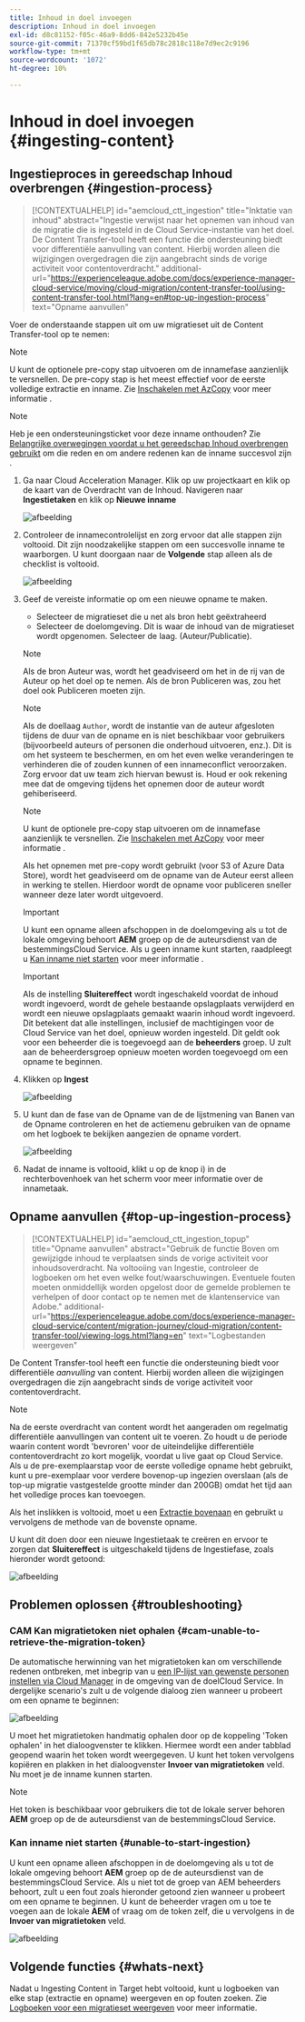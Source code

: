 ```yaml
---
title: Inhoud in doel invoegen
description: Inhoud in doel invoegen
exl-id: d8c81152-f05c-46a9-8dd6-842e5232b45e
source-git-commit: 71370cf59bd1f65db78c2818c118e7d9ec2c9196
workflow-type: tm+mt
source-wordcount: '1072'
ht-degree: 10%

---
```


# Inhoud in doel invoegen {#ingesting-content}

## Ingestieproces in gereedschap Inhoud overbrengen {#ingestion-process}

>[!CONTEXTUALHELP]
>id="aemcloud_ctt_ingestion"
>title="Inktatie van inhoud"
>abstract="Ingestie verwijst naar het opnemen van inhoud van de migratie die is ingesteld in de Cloud Service-instantie van het doel. De Content Transfer-tool heeft een functie die ondersteuning biedt voor differentiële aanvulling van content. Hierbij worden alleen die wijzigingen overgedragen die zijn aangebracht sinds de vorige activiteit voor contentoverdracht."
>additional-url="https://experienceleague.adobe.com/docs/experience-manager-cloud-service/moving/cloud-migration/content-transfer-tool/using-content-transfer-tool.html?lang=en#top-up-ingestion-process" text="Opname aanvullen"

Voer de onderstaande stappen uit om uw migratieset uit de Content Transfer-tool op te nemen:
>[!NOTE]
>U kunt de optionele pre-copy stap uitvoeren om de innamefase aanzienlijk te versnellen. De pre-copy stap is het meest effectief voor de eerste volledige extractie en inname. Zie [Inschakelen met AzCopy](/help/journey-migration/content-transfer-tool/using-content-transfer-tool/handling-large-content-repositories.md#ingesting-azcopy) voor meer informatie .

>[!NOTE]
>Heb je een ondersteuningsticket voor deze inname onthouden? Zie [Belangrijke overwegingen voordat u het gereedschap Inhoud overbrengen gebruikt](https://experienceleague.adobe.com/docs/experience-manager-cloud-service/content/migration-journey/cloud-migration/content-transfer-tool/guidelines-best-practices-content-transfer-tool.html#important-considerations) om die reden en om andere redenen kan de inname succesvol zijn .

1. Ga naar Cloud Acceleration Manager. Klik op uw projectkaart en klik op de kaart van de Overdracht van de Inhoud. Navigeren naar **Ingestietaken** en klik op **Nieuwe inname**

   ![afbeelding](/help/journey-migration/content-transfer-tool/assets-ctt/ingestion-01.png)


1. Controleer de innamecontrolelijst en zorg ervoor dat alle stappen zijn voltooid. Dit zijn noodzakelijke stappen om een succesvolle inname te waarborgen. U kunt doorgaan naar de **Volgende** stap alleen als de checklist is voltooid.

   ![afbeelding](/help/journey-migration/content-transfer-tool/assets-ctt/Ingestion-checklist.png)

1. Geef de vereiste informatie op om een nieuwe opname te maken.

   * Selecteer de migratieset die u net als bron hebt geëxtraheerd
   * Selecteer de doelomgeving. Dit is waar de inhoud van de migratieset wordt opgenomen. Selecteer de laag. (Auteur/Publicatie).

   >[!NOTE]
   >
   >Als de bron Auteur was, wordt het geadviseerd om het in de rij van de Auteur op het doel op te nemen. Als de bron Publiceren was, zou het doel ook Publiceren moeten zijn.

   >[!NOTE]
   >
   >Als de doellaag `Author`, wordt de instantie van de auteur afgesloten tijdens de duur van de opname en is niet beschikbaar voor gebruikers (bijvoorbeeld auteurs of personen die onderhoud uitvoeren, enz.). Dit is om het systeem te beschermen, en om het even welke veranderingen te verhinderen die of zouden kunnen of een innameconflict veroorzaken. Zorg ervoor dat uw team zich hiervan bewust is. Houd er ook rekening mee dat de omgeving tijdens het opnemen door de auteur wordt gehiberiseerd.

   >[!NOTE]
   >
   >U kunt de optionele pre-copy stap uitvoeren om de innamefase aanzienlijk te versnellen. Zie [Inschakelen met AzCopy](/help/journey-migration/content-transfer-tool/using-content-transfer-tool/handling-large-content-repositories.md#ingesting-azcopy) voor meer informatie .
   > 
   >Als het opnemen met pre-copy wordt gebruikt (voor S3 of Azure Data Store), wordt het geadviseerd om de opname van de Auteur eerst alleen in werking te stellen. Hierdoor wordt de opname voor publiceren sneller wanneer deze later wordt uitgevoerd.

   >[!IMPORTANT]
   >
   >U kunt een opname alleen afschoppen in de doelomgeving als u tot de lokale omgeving behoort **AEM** groep op de de auteursdienst van de bestemmingsCloud Service. Als u geen inname kunt starten, raadpleegt u [Kan inname niet starten](/help/journey-migration/content-transfer-tool/using-content-transfer-tool/ingesting-content.md#unable-to-start-ingestion) voor meer informatie .

   >[!IMPORTANT]
   >
   >Als de instelling **Sluitereffect** wordt ingeschakeld voordat de inhoud wordt ingevoerd, wordt de gehele bestaande opslagplaats verwijderd en wordt een nieuwe opslagplaats gemaakt waarin inhoud wordt ingevoerd. Dit betekent dat alle instellingen, inclusief de machtigingen voor de Cloud Service van het doel, opnieuw worden ingesteld. Dit geldt ook voor een beheerder die is toegevoegd aan de **beheerders** groep. U zult aan de beheerdersgroep opnieuw moeten worden toegevoegd om een opname te beginnen.

1. Klikken op **Ingest**

   ![afbeelding](/help/journey-migration/content-transfer-tool/assets-ctt/cttcam22.png)

1. U kunt dan de fase van de Opname van de de lijstmening van Banen van de Opname controleren en het de actiemenu gebruiken van de opname om het logboek te bekijken aangezien de opname vordert.

   ![afbeelding](/help/journey-migration/content-transfer-tool/assets-ctt/cttcam23.png)

1. Nadat de inname is voltooid, klikt u op de knop i) in de rechterbovenhoek van het scherm voor meer informatie over de innametaak.

<!-- Alexandru: hiding temporarily, until it's reviewed 

1. The **Migration Set ingestion** dialog box displays. Content can be ingested to either Author instance or Publish instance at a time. Select the instance to ingest content to. Click on **Ingest** to start the ingestion phase. 

   ![image](/help/journey-migration/content-transfer-tool/assets-ctt/ingestion-02.png)

   >[!IMPORTANT]
   >If ingesting with pre-copy is used (for S3 or Azure Data Store), it is recommended to run Author ingestion first alone. This will speed up the Publish ingestion when it is run later. 

   >[!IMPORTANT]
   >When the **Wipe existing content on Cloud instance before ingestion** option is enabled, it deletes the entire existing repository and creates a new repository to ingest content into. This means that it resets all settings including permissions on the target Cloud Service instance. This is also true for an admin user added to the **administrators** group.

   ![image](/help/journey-migration/content-transfer-tool/assets-ctt/ingestion-03.png)

   Additionally, click on **Customer Care** to log a ticket, as shown in the figure below. 

   ![image](/help/journey-migration/content-transfer-tool/assets-ctt/ingestion-04.png)
   
   Also, refer to [Important Considerations for Using Content Transfer Tool](https://experienceleague.adobe.com/docs/experience-manager-cloud-service/moving/cloud-migration/content-transfer-tool/guidelines-best-practices-content-transfer-tool.html?lang=en#important-considerations) to learn more.

1. Once the ingestion is complete, the status under **Author ingestion** updates to **FINISHED**.

   ![image](/help/journey-migration/content-transfer-tool/assets-ctt/ingestion-05.png) -->

## Opname aanvullen {#top-up-ingestion-process}

>[!CONTEXTUALHELP]
>id="aemcloud_ctt_ingestion_topup"
>title="Opname aanvullen"
>abstract="Gebruik de functie Boven om gewijzigde inhoud te verplaatsen sinds de vorige activiteit voor inhoudsoverdracht. Na voltooiing van Ingestie, controleer de logboeken om het even welke fout/waarschuwingen. Eventuele fouten moeten onmiddellijk worden opgelost door de gemelde problemen te verhelpen of door contact op te nemen met de klantenservice van Adobe."
>additional-url="https://experienceleague.adobe.com/docs/experience-manager-cloud-service/content/migration-journey/cloud-migration/content-transfer-tool/viewing-logs.html?lang=en" text="Logbestanden weergeven"

De Content Transfer-tool heeft een functie die ondersteuning biedt voor differentiële *aanvulling* van content. Hierbij worden alleen die wijzigingen overgedragen die zijn aangebracht sinds de vorige activiteit voor contentoverdracht.

>[!NOTE]
>Na de eerste overdracht van content wordt het aangeraden om regelmatig differentiële aanvullingen van content uit te voeren. Zo houdt u de periode waarin content wordt &#39;bevroren&#39; voor de uiteindelijke differentiële contentoverdracht zo kort mogelijk, voordat u live gaat op Cloud Service. Als u de pre-exemplaarstap voor de eerste volledige opname hebt gebruikt, kunt u pre-exemplaar voor verdere bovenop-up ingezien overslaan (als de top-up migratie vastgestelde grootte minder dan 200GB) omdat het tijd aan het volledige proces kan toevoegen.

Als het inslikken is voltooid, moet u een [Extractie bovenaan](/help/journey-migration/content-transfer-tool/using-content-transfer-tool/extracting-content.md#top-up-extraction-process) en gebruikt u vervolgens de methode van de bovenste opname.

U kunt dit doen door een nieuwe Ingestietaak te creëren en ervoor te zorgen dat **Sluitereffect** is uitgeschakeld tijdens de Ingestiefase, zoals hieronder wordt getoond:

![afbeelding](/help/journey-migration/content-transfer-tool/assets-ctt/cttcam24.png)

## Problemen oplossen {#troubleshooting}

### CAM Kan migratietoken niet ophalen {#cam-unable-to-retrieve-the-migration-token}

De automatische herwinning van het migratietoken kan om verschillende redenen ontbreken, met inbegrip van u [een IP-lijst van gewenste personen instellen via Cloud Manager](/help/implementing/cloud-manager/ip-allow-lists/apply-allow-list.md) in de omgeving van de doelCloud Service.  In dergelijke scenario&#39;s zult u de volgende dialoog zien wanneer u probeert om een opname te beginnen:

![afbeelding](/help/journey-migration/content-transfer-tool/assets-ctt/troubleshooting-token.png)

U moet het migratietoken handmatig ophalen door op de koppeling &#39;Token ophalen&#39; in het dialoogvenster te klikken. Hiermee wordt een ander tabblad geopend waarin het token wordt weergegeven. U kunt het token vervolgens kopiëren en plakken in het dialoogvenster **Invoer van migratietoken** veld. Nu moet je de inname kunnen starten.

>[!NOTE]
>
>Het token is beschikbaar voor gebruikers die tot de lokale server behoren **AEM** groep op de de auteursdienst van de bestemmingsCloud Service.

### Kan inname niet starten {#unable-to-start-ingestion}

U kunt een opname alleen afschoppen in de doelomgeving als u tot de lokale omgeving behoort **AEM** groep op de de auteursdienst van de bestemmingsCloud Service. Als u niet tot de groep van AEM beheerders behoort, zult u een fout zoals hieronder getoond zien wanneer u probeert om een opname te beginnen. U kunt de beheerder vragen om u toe te voegen aan de lokale **AEM** of vraag om de token zelf, die u vervolgens in de **Invoer van migratietoken** veld.

![afbeelding](/help/journey-migration/content-transfer-tool/assets-ctt/error_nonadmin_ingestion.png)

## Volgende functies {#whats-next}

Nadat u Ingesting Content in Target hebt voltooid, kunt u logboeken van elke stap (extractie en opname) weergeven en op fouten zoeken. Zie [Logboeken voor een migratieset weergeven](https://experienceleague.adobe.com/docs/experience-manager-cloud-service/moving/cloud-migration/content-transfer-tool/viewing-logs.html?lang=en) voor meer informatie.
